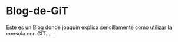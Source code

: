 # Blog-de-GiT
Este es un Blog donde joaquin explica sencillamente como utilizar la consola con GIT......

